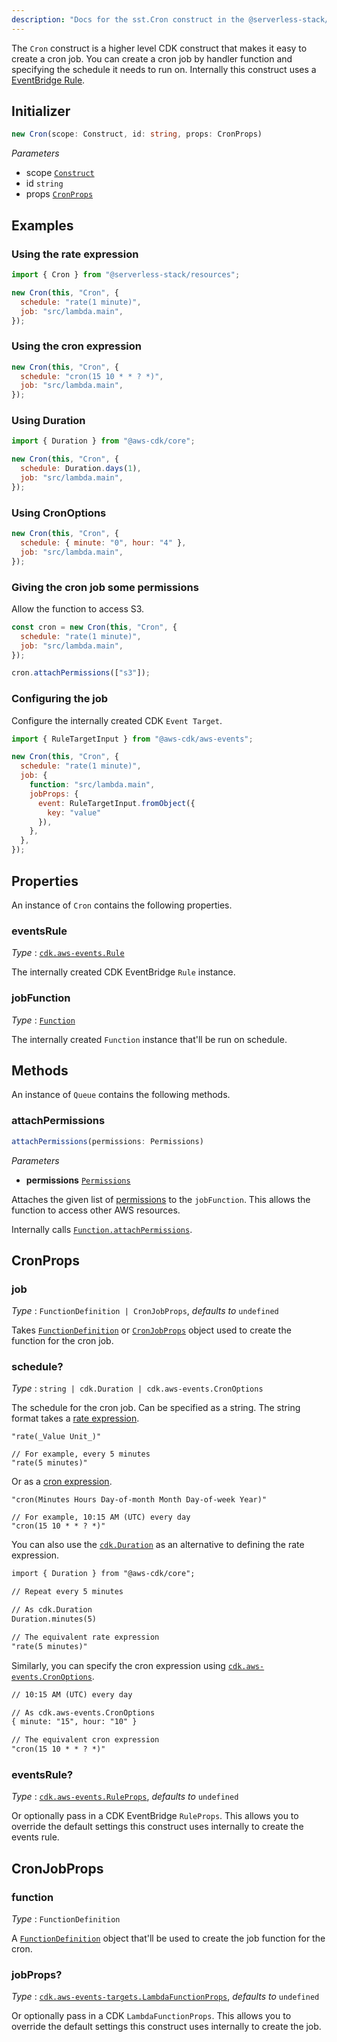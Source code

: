 ```yaml
---
description: "Docs for the sst.Cron construct in the @serverless-stack/resources package. This construct creates a CDK event rule."
---
```


The `Cron` construct is a higher level CDK construct that makes it easy to create a cron job. You can create a cron job by handler function and specifying the schedule it needs to run on. Internally this construct uses a [EventBridge Rule](https://docs.aws.amazon.com/cdk/api/latest/docs/@aws-cdk_aws-events.Rule.html).

## Initializer

```ts
new Cron(scope: Construct, id: string, props: CronProps)
```

_Parameters_

- scope [`Construct`](https://docs.aws.amazon.com/cdk/api/latest/docs/constructs.Construct.html)
- id `string`
- props [`CronProps`](#cronprops)

## Examples

### Using the rate expression

```js
import { Cron } from "@serverless-stack/resources";

new Cron(this, "Cron", {
  schedule: "rate(1 minute)",
  job: "src/lambda.main",
});
```

### Using the cron expression

```js
new Cron(this, "Cron", {
  schedule: "cron(15 10 * * ? *)",
  job: "src/lambda.main",
});
```

### Using Duration

```js
import { Duration } from "@aws-cdk/core";

new Cron(this, "Cron", {
  schedule: Duration.days(1),
  job: "src/lambda.main",
});
```

### Using CronOptions

```js
new Cron(this, "Cron", {
  schedule: { minute: "0", hour: "4" },
  job: "src/lambda.main",
});
```

### Giving the cron job some permissions

Allow the function to access S3.

```js {6}
const cron = new Cron(this, "Cron", {
  schedule: "rate(1 minute)",
  job: "src/lambda.main",
});

cron.attachPermissions(["s3"]);
```

### Configuring the job

Configure the internally created CDK `Event Target`.

```js {7-11}
import { RuleTargetInput } from "@aws-cdk/aws-events";

new Cron(this, "Cron", {
  schedule: "rate(1 minute)",
  job: {
    function: "src/lambda.main",
    jobProps: {
      event: RuleTargetInput.fromObject({
        key: "value"
      }),
    },
  },
});
```

## Properties

An instance of `Cron` contains the following properties.

### eventsRule

_Type_ : [`cdk.aws-events.Rule`](https://docs.aws.amazon.com/cdk/api/latest/docs/@aws-cdk_aws-events.Rule.html)

The internally created CDK EventBridge `Rule` instance.

### jobFunction

_Type_ : [`Function`](Function.md)

The internally created `Function` instance that'll be run on schedule.

## Methods

An instance of `Queue` contains the following methods.

### attachPermissions

```ts
attachPermissions(permissions: Permissions)
```

_Parameters_

- **permissions** [`Permissions`](../util/Permissions.md)

Attaches the given list of [permissions](../util/Permissions.md) to the `jobFunction`. This allows the function to access other AWS resources.

Internally calls [`Function.attachPermissions`](Function.md#attachpermissions).

## CronProps

### job

_Type_ : `FunctionDefinition | CronJobProps`, _defaults to_ `undefined`

Takes [`FunctionDefinition`](Function.md#functiondefinition) or [`CronJobProps`](#cronjobprops) object used to create the function for the cron job.

### schedule?

_Type_ : `string | cdk.Duration | cdk.aws-events.CronOptions`

The schedule for the cron job. Can be specified as a string. The string format takes a [rate expression](https://docs.aws.amazon.com/lambda/latest/dg/services-cloudwatchevents-expressions.html).

```
"rate(_Value Unit_)"

// For example, every 5 minutes
"rate(5 minutes)"
```

Or as a [cron expression](https://en.wikipedia.org/wiki/Cron#CRON_expression).

```
"cron(Minutes Hours Day-of-month Month Day-of-week Year)"

// For example, 10:15 AM (UTC) every day
"cron(15 10 * * ? *)"
```

You can also use the [`cdk.Duration`](https://docs.aws.amazon.com/cdk/api/latest/docs/@aws-cdk_core.Duration.html) as an alternative to defining the rate expression.

```txt {6}
import { Duration } from "@aws-cdk/core";

// Repeat every 5 minutes

// As cdk.Duration
Duration.minutes(5)

// The equivalent rate expression
"rate(5 minutes)"
```

Similarly, you can specify the cron expression using [`cdk.aws-events.CronOptions`](https://docs.aws.amazon.com/cdk/api/latest/docs/@aws-cdk_aws-events.CronOptions.html).

```txt {4}
// 10:15 AM (UTC) every day

// As cdk.aws-events.CronOptions
{ minute: "15", hour: "10" }

// The equivalent cron expression
"cron(15 10 * * ? *)"
```

### eventsRule?

_Type_ : [`cdk.aws-events.RuleProps`](https://docs.aws.amazon.com/cdk/api/latest/docs/@aws-cdk_aws-events.RuleProps.html), _defaults to_ `undefined`

Or optionally pass in a CDK EventBridge `RuleProps`. This allows you to override the default settings this construct uses internally to create the events rule.

## CronJobProps

### function

_Type_ : `FunctionDefinition`

A [`FunctionDefinition`](Function.md#functiondefinition) object that'll be used to create the job function for the cron.

### jobProps?

_Type_ : [`cdk.aws-events-targets.LambdaFunctionProps`](https://docs.aws.amazon.com/cdk/api/latest/docs/@aws-cdk_aws-events-targets.LambdaFunctionProps.html), _defaults to_ `undefined`

Or optionally pass in a CDK `LambdaFunctionProps`. This allows you to override the default settings this construct uses internally to create the job.
